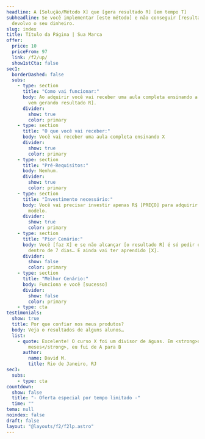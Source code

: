 ```yaml
---
headline: A [Solução/Método X] que [gera resultado R] [em tempo T]
subheadline: Se você implementar [este método] e não conseguir [resultado R]… Eu
  devolvo o seu dinheiro.
slug: index
title: Título da Página | Sua Marca
offer:
  price: 10
  priceFrom: 97
  link: /f2/up/
  show1stCta: false
sec1:
  borderDashed: false
  subs:
    - type: section
      title: "Como vai funcionar:"
      body: Ao adquirir você vai receber uma aula completa ensinando a [fazer X que
        vem gerando resultado R].
      divider:
        show: true
        color: primary
    - type: section
      title: "O que você vai receber:"
      body: Você vai receber uma aula completa ensinando X
      divider:
        show: true
        color: primary
    - type: section
      title: "Pré-Requisitos:"
      body: Nenhum.
      divider:
        show: true
        color: primary
    - type: section
      title: "Investimento necessário:"
      body: Você vai precisar investir apenas R$ [PREÇO] para adquirir a aula e o
        modelo.
      divider:
        show: true
        color: primary
    - type: section
      title: "Pior Cenário:"
      body: Você [faz X] e se não alcançar [o resultado R] é só pedir o reembolso
        dentro de 7 dias… E ainda vai ter aprendido [X].
      divider:
        show: false
        color: primary
    - type: section
      title: "Melhor Cenário:"
      body: Funciona e você [sucesso]
      divider:
        show: false
        color: primary
    - type: cta
testimonials:
  show: true
  title: Por que confiar nos meus produtos?
  body: Veja o resultados de alguns alunos…
  list:
    - quote: Excelente! O curso X foi um divisor de águas. Em <strong>apenas T
        meses</strong>, eu fui de A para B
      author:
        name: David M.
        title: Rio de Janeiro, RJ
sec3:
  subs:
    - type: cta
countdown:
  show: false
  title: "- Oferta especial por tempo limitado -"
  time: ""
tema: null
noindex: false
draft: false
layout: "@layouts/f2/f2lp.astro"
---
```

